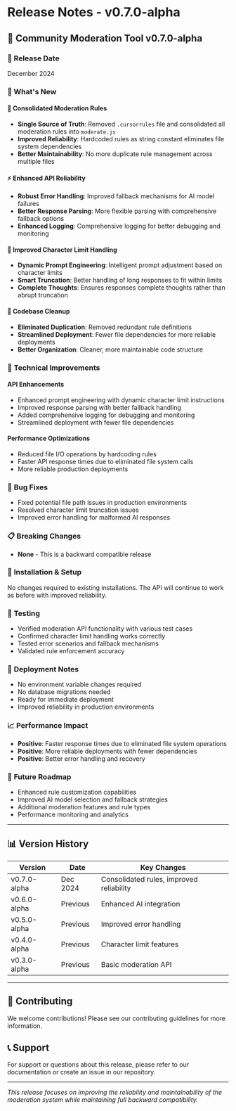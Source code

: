 # Release Notes - v0.7.0-alpha

## 🎉 Community Moderation Tool v0.7.0-alpha

### 📅 Release Date
December 2024

### 🚀 What's New

#### 🔧 **Consolidated Moderation Rules**
- **Single Source of Truth**: Removed `.cursorrules` file and consolidated all moderation rules into `moderate.js`
- **Improved Reliability**: Hardcoded rules as string constant eliminates file system dependencies
- **Better Maintainability**: No more duplicate rule management across multiple files

#### ⚡ **Enhanced API Reliability**
- **Robust Error Handling**: Improved fallback mechanisms for AI model failures
- **Better Response Parsing**: More flexible parsing with comprehensive fallback options
- **Enhanced Logging**: Comprehensive logging for better debugging and monitoring

#### 📝 **Improved Character Limit Handling**
- **Dynamic Prompt Engineering**: Intelligent prompt adjustment based on character limits
- **Smart Truncation**: Better handling of long responses to fit within limits
- **Complete Thoughts**: Ensures responses complete thoughts rather than abrupt truncation

#### 🧹 **Codebase Cleanup**
- **Eliminated Duplication**: Removed redundant rule definitions
- **Streamlined Deployment**: Fewer file dependencies for more reliable deployments
- **Better Organization**: Cleaner, more maintainable code structure

### 🔄 **Technical Improvements**

#### API Enhancements
- Enhanced prompt engineering with dynamic character limit instructions
- Improved response parsing with better fallback handling
- Added comprehensive logging for debugging and monitoring
- Streamlined deployment with fewer file dependencies

#### Performance Optimizations
- Reduced file I/O operations by hardcoding rules
- Faster API response times due to eliminated file system calls
- More reliable production deployments

### 🐛 **Bug Fixes**
- Fixed potential file path issues in production environments
- Resolved character limit truncation issues
- Improved error handling for malformed AI responses

### 📋 **Breaking Changes**
- **None** - This is a backward compatible release

### 🔧 **Installation & Setup**
No changes required to existing installations. The API will continue to work as before with improved reliability.

### 🧪 **Testing**
- Verified moderation API functionality with various test cases
- Confirmed character limit handling works correctly
- Tested error scenarios and fallback mechanisms
- Validated rule enforcement accuracy

### 🚀 **Deployment Notes**
- No environment variable changes required
- No database migrations needed
- Ready for immediate deployment
- Improved reliability in production environments

### 📈 **Performance Impact**
- **Positive**: Faster response times due to eliminated file system operations
- **Positive**: More reliable deployments with fewer dependencies
- **Positive**: Better error handling and recovery

### 🔮 **Future Roadmap**
- Enhanced rule customization capabilities
- Improved AI model selection and fallback strategies
- Additional moderation features and rule types
- Performance monitoring and analytics

---

## 📊 **Version History**

| Version | Date | Key Changes |
|---------|------|-------------|
| v0.7.0-alpha | Dec 2024 | Consolidated rules, improved reliability |
| v0.6.0-alpha | Previous | Enhanced AI integration |
| v0.5.0-alpha | Previous | Improved error handling |
| v0.4.0-alpha | Previous | Character limit features |
| v0.3.0-alpha | Previous | Basic moderation API |

---

## 🤝 **Contributing**
We welcome contributions! Please see our contributing guidelines for more information.

## 📞 **Support**
For support or questions about this release, please refer to our documentation or create an issue in our repository.

---

*This release focuses on improving the reliability and maintainability of the moderation system while maintaining full backward compatibility.* 